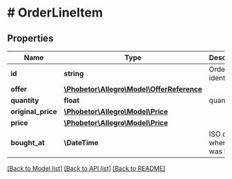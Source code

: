 # # OrderLineItem

## Properties

Name | Type | Description | Notes
------------ | ------------- | ------------- | -------------
**id** | **string** | Order item identifier |
**offer** | [**\Phobetor\Allegro\Model\OfferReference**](OfferReference.md) |  |
**quantity** | **float** | quantity |
**original_price** | [**\Phobetor\Allegro\Model\Price**](Price.md) |  | [optional]
**price** | [**\Phobetor\Allegro\Model\Price**](Price.md) |  |
**bought_at** | **\DateTime** | ISO date when offer was bought | [optional]

[[Back to Model list]](../../README.md#models) [[Back to API list]](../../README.md#endpoints) [[Back to README]](../../README.md)

